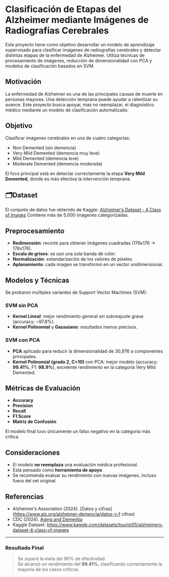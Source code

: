 # Clasificación de Etapas del Alzheimer mediante Imágenes de Radiografías Cerebrales

Este proyecto tiene como objetivo desarrollar un modelo de aprendizaje supervisado para clasificar imágenes de radiografías cerebrales y detectar distintas etapas de la enfermedad de Alzheimer. Utiliza técnicas de procesamiento de imágenes, reducción de dimensionalidad con PCA y modelos de clasificación basados en SVM.

## Motivación

La enfermedad de Alzheimer es una de las principales causas de muerte en personas mayores. Una detección temprana puede ayudar a ralentizar su avance. Este proyecto busca apoyar, mas no reemplazar, el diagnóstico médico mediante un modelo de clasificación automatizado.

## Objetivo

Clasificar imágenes cerebrales en una de cuatro categorías:
- Non Demented (sin demencia)
- Very Mild Demented (demencia muy leve)
- Mild Demented (demencia leve)
- Moderate Demented (demencia moderada)

El foco principal está en detectar correctamente la etapa **Very Mild Demented**, donde es más efectiva la intervención temprana.

## 🗂Dataset

El conjunto de datos fue obtenido de Kaggle:
[Alzheimer’s Dataset - 4 Class of Images](https://www.kaggle.com/datasets/tourist55/alzheimers-dataset-4-class-of-images)
Contiene más de 5,000 imágenes categorizadas.

## Preprocesamiento

- **Redimensión**: recorte para obtener imágenes cuadradas (176x176 → 176x176).
- **Escala de grises**: se usó una sola banda de color.
- **Normalización**: estandarización de los valores de píxeles.
- **Aplanamiento**: cada imagen se transformó en un vector unidimensional.

## Modelos y Técnicas

Se probaron múltiples variantes de Support Vector Machines (SVM):

### SVM sin PCA
- **Kernel Lineal**: mejor rendimiento general sin sobreajuste grave (accuracy: ~97.8%).
- **Kernel Polinomial** y **Gaussiano**: resultados menos precisos.

### SVM con PCA
- **PCA** aplicado para reducir la dimensionalidad de 30,976 a componentes principales.
- **Kernel Polinomial (grado 2, C=10)** con PCA: mejor modelo (accuracy: **99.41%**, F1: **98.9%**), excelente rendimiento en la categoría Very Mild Demented.

## Métricas de Evaluación

- **Accuracy**
- **Precision**
- **Recall**
- **F1 Score**
- **Matriz de Confusión**

El modelo final tuvo únicamente un falso negativo en la categoría más crítica.

## Consideraciones

- El modelo **no reemplaza** una evaluación médica profesional.
- Está pensado como **herramienta de apoyo**.
- Se recomienda evaluar su rendimiento con nuevas imágenes, incluso fuera del set original.

## Referencias

- Alzheimer’s Association (2024). [Datos y cifras](https://www.alz.org/alzheimer-demencia/datos-y-f cifras)
- CDC (2024). [Aging and Dementia](https://www.cdc.gov/aging/publications/features/Alz-Greater-Risk.html)
- Kaggle Dataset: https://www.kaggle.com/datasets/tourist55/alzheimers-dataset-4-class-of-images

---


### Resultado Final

> Se superó la meta del 90% de efectividad  
> Se alcanzó un rendimiento del **99.41%**, clasificando correctamente la mayoría de los casos críticos.


